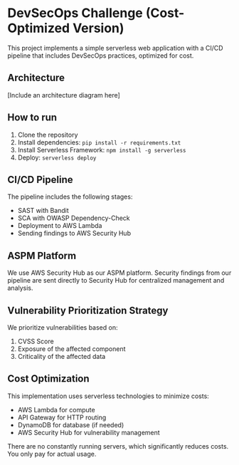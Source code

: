 # DevSecOps Challenge (Cost-Optimized Version)

This project implements a simple serverless web application with a CI/CD pipeline that includes DevSecOps practices, optimized for cost.

## Architecture

[Include an architecture diagram here]

## How to run

1. Clone the repository
2. Install dependencies: `pip install -r requirements.txt`
3. Install Serverless Framework: `npm install -g serverless`
4. Deploy: `serverless deploy`

## CI/CD Pipeline

The pipeline includes the following stages:
- SAST with Bandit
- SCA with OWASP Dependency-Check
- Deployment to AWS Lambda
- Sending findings to AWS Security Hub

## ASPM Platform

We use AWS Security Hub as our ASPM platform. Security findings from our pipeline are sent directly to Security Hub for centralized management and analysis.

## Vulnerability Prioritization Strategy

We prioritize vulnerabilities based on:
1. CVSS Score
2. Exposure of the affected component
3. Criticality of the affected data

## Cost Optimization

This implementation uses serverless technologies to minimize costs:
- AWS Lambda for compute
- API Gateway for HTTP routing
- DynamoDB for database (if needed)
- AWS Security Hub for vulnerability management

There are no constantly running servers, which significantly reduces costs. You only pay for actual usage.